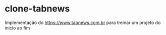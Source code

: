 # clone-tabnews
Implementação do https://www.tabnews.com.br para treinar um projeto do inicio ao fim
